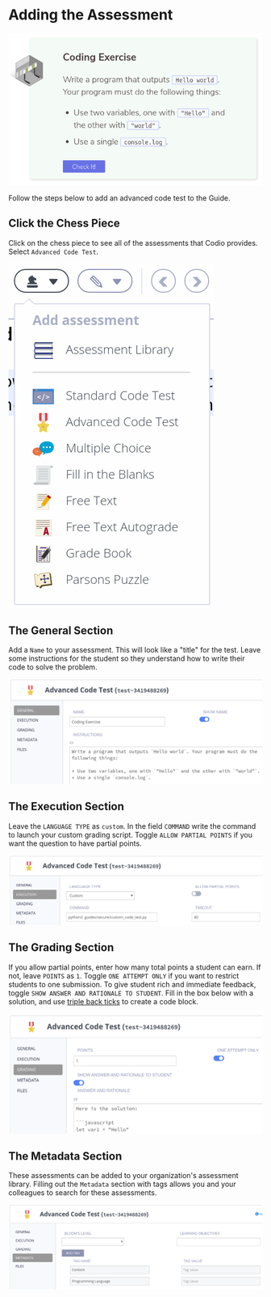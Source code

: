 # Adding the Assessment

![Student View](.guides/img/coding_exercise.png)

Follow the steps below to add an advanced code test to the Guide.

## Click the Chess Piece
Click on the chess piece to see all of the assessments that Codio provides. Select `Advanced Code Test`.

![Click Assessments](.guides/img/add_assessment.png)

## The General Section
Add a `Name` to your assessment. This will look like a "title" for the test. Leave some instructions for the student so they understand how to write their code to solve the problem.

![General Section](.guides/img/general.png)

## The Execution Section
Leave the `LANGUAGE TYPE` as `custom`. In the field `COMMAND` write the command to launch your custom grading script. Toggle `ALLOW PARTIAL POINTS` if you want the question to have partial points.

![Execution Section](.guides/img/execution.png)

## The Grading Section
If you allow partial points, enter how many total points a student can earn. If not, leave `POINTS` as `1`. Toggle `ONE ATTEMPT ONLY` if you want to restrict students to one submission. To give student rich and immediate feedback, toggle `SHOW ANSWER AND RATIONALE TO STUDENT`. Fill in the box below with a solution, and use [triple back ticks](https://help.github.com/en/github/writing-on-github/creating-and-highlighting-code-blocks) to create a code block.

![Grading Section](.guides/img/grading.png)

## The Metadata Section
These assessments can be added to your organization's assessment library. Filling out the `Metadata` section with tags allows you and your colleagues to search for these assessments. 

![Metadata Section](.guides/img/metadata.png)